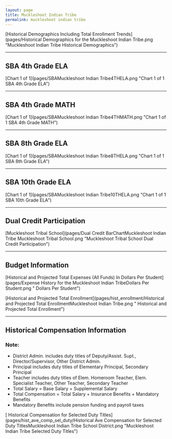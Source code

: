 ```yaml
---
layout: page
title: Muckleshoot Indian Tribe
permalink: muckleshoot indian tribe
---
```



[Historical Demographics Including Total Enrollment Trends](pages/Historical Demographics for the Muckleshoot Indian Tribe.png "Muckleshoot Indian Tribe Historical Demographics")

___

## SBA 4th Grade ELA

[Chart 1 of 1](pages/SBAMuckleshoot Indian Tribe4THELA.png "Chart 1 of 1 SBA 4th Grade ELA")


___

## SBA 4th Grade MATH

[Chart 1 of 1](pages/SBAMuckleshoot Indian Tribe4THMATH.png "Chart 1 of 1 SBA 4th Grade MATH")


___

## SBA 8th Grade ELA

[Chart 1 of 1](pages/SBAMuckleshoot Indian Tribe8THELA.png "Chart 1 of 1 SBA 8th Grade ELA")


___

## SBA 10th Grade ELA

[Chart 1 of 1](pages/SBAMuckleshoot Indian Tribe10THELA.png "Chart 1 of 1 SBA 10th Grade ELA")


___

## Dual Credit Participation

[Muckleshoot Tribal School](pages/Dual Credit BarChartMuckleshoot Indian Tribe Muckleshoot Tribal School.png "Muckleshoot Tribal School Dual Credit Participation")


___

## Budget Information

[Historical and Projected Total Expenses (All Funds) In Dollars Per Student](pages/Expense History for the Muckleshoot Indian TribeDollars Per Student.png " Dollars Per Student")

[Historical and Projected Total Enrollment](pages/hist_enrollment/Historical and Projected Total EnrollmentMuckleshoot Indian Tribe.png " Historical and Projected Total Enrollment")


___

## Historical Compensation Information
### Note:
- District Admin. includes duty titles of Deputy/Assist. Supt., Director/Supervisor, Other District Admin.
- Principal includes duty titles of Elementary Principal, Secondary Principal
- Teacher includes duty titles of Elem. Homeroom Teacher, Elem. Specialist Teacher, Other Teacher, Secondary Teacher
- Total Salary = Base Salary + Supplemental Salary
- Total Compensation = Total Salary + Insurance Benefits + Mandatory Benefits
- Mandatory Benefits include pension funding and payroll taxes

[ Historical Compensation for Selected Duty Titles](pages/hist_ave_comp_sel_duty/Historical Ave Compensation for Selected Duty TitlesMuckleshoot Indian Tribe School District.png "Muckleshoot Indian Tribe Selected Duty Titles")

